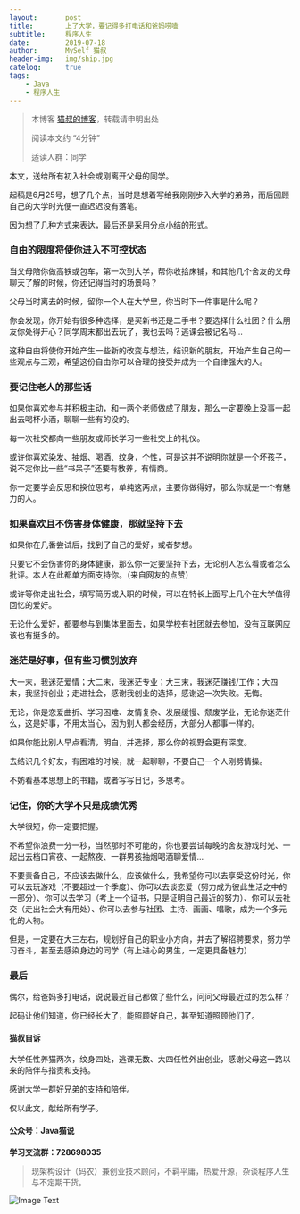 ```yaml
---
layout:       post
title:        上了大学，要记得多打电话和爸妈唠嗑
subtitle:     程序人生
date:         2019-07-18
author:       MySelf 猫叔
header-img:   img/ship.jpg
catelog:      true
tags:
    - Java
    - 程序人生
---
```


> 本博客 [猫叔的博客](https://unclecatmyself.github.io/)，转载请申明出处
>
> 阅读本文约 “4分钟”
>
> 适读人群：同学



本文，送给所有初入社会或刚离开父母的同学。

起稿是6月25号，想了几个点，当时是想着写给我刚刚步入大学的弟弟，而后回顾自己的大学时光便一直迟迟没有落笔。

因为想了几种方式来表达，最后还是采用分点小结的形式。

### 自由的限度将使你进入不可控状态

当父母陪你做高铁或包车，第一次到大学，帮你收拾床铺，和其他几个舍友的父母聊天了解的时候，你还记得当时的场景吗？

父母当时离去的时候，留你一个人在大学里，你当时下一件事是什么呢？

你会发现，你开始有很多种选择，是买新书还是二手书？要选择什么社团？什么朋友你处得开心？同学周末都出去玩了，我也去吗？逃课会被记名吗...

这种自由将使你开始产生一些新的改变与想法，结识新的朋友，开始产生自己的一些观点与三观，希望这份自由你可以合理的接受并成为一个自律强大的人。

### 要记住老人的那些话

如果你喜欢参与并积极主动，和一两个老师做成了朋友，那么一定要晚上没事一起出去喝杯小酒，聊聊一些有的没的。

每一次社交都向一些朋友或师长学习一些社交上的礼仪。

或许你喜欢染发、抽烟、喝酒、纹身，个性，可是这并不说明你就是一个坏孩子，说不定你比一些“书呆子”还要有教养，有情商。

你一定要学会反思和换位思考，单纯这两点，主要你做得好，那么你就是一个有魅力的人。

### 如果喜欢且不伤害身体健康，那就坚持下去

如果你在几番尝试后，找到了自己的爱好，或者梦想。

只要它不会伤害你的身体健康，那么你一定要坚持下去，无论别人怎么看或者怎么批评。本人在此都单方面支持你。（来自网友的点赞）

或许等你走出社会，填写简历或入职的时候，可以在特长上面写上几个在大学值得回忆的爱好。

无论什么爱好，都要参与到集体里面去，如果学校有社团就去参加，没有互联网应该也有挺多的。

### 迷茫是好事，但有些习惯别放弃

大一末，我迷茫爱情；大二末，我迷茫专业；大三末，我迷茫赚钱/工作；大四末，我坚持创业；走进社会，感谢我创业的选择，感谢这一次失败。无悔。

无论，你是恋爱曲折、学习困难、友情复杂、发展缓慢、颓废学业，无论你迷茫什么，这是好事，不用太当心，因为别人都会经历，大部分人都事一样的。

如果你能比别人早点看清，明白，并选择，那么你的视野会更有深度。

去结识几个好友，有困难的时候，就一起聊聊，不要自己一个人刚劈情操。

不妨看基本思想上的书籍，或者写写日记，多思考。

### 记住，你的大学不只是成绩优秀

大学很短，你一定要把握。

不希望你浪费一分一秒，当然那时不可能的，你也要尝试每晚的舍友游戏时光、一起出去档口宵夜、一起熬夜、一群男孩抽烟喝酒聊爱情...

不要责备自己，不应该去做什么，应该做什么，我希望你可以去享受这份时光，你可以去玩游戏（不要超过一个季度）、你可以去谈恋爱（努力成为彼此生活之中的一部分）、你可以去学习（考上一个证书，只是证明自己最近的努力）、你可以去社交（走出社会大有用处）、你可以去参与社团、主持、画画、唱歌，成为一个多元化的人物。

但是，一定要在大三左右，规划好自己的职业小方向，并去了解招聘要求，努力学习奋斗，甚至去感染身边的同学（有上进心的男生，一定更具备魅力）

### 最后

偶尔，给爸妈多打电话，说说最近自己都做了些什么，问问父母最近过的怎么样？

起码让他们知道，你已经长大了，能照顾好自己，甚至知道照顾他们了。

#### 猫叔自诉

大学任性养猫两次，纹身四处，逃课无数、大四任性外出创业，感谢父母这一路以来的陪伴与指责和支持。

感谢大学一群好兄弟的支持和陪伴。

仅以此文，献给所有学子。

#### 公众号：Java猫说

**学习交流群：728698035**

> 现架构设计（码农）兼创业技术顾问，不羁平庸，热爱开源，杂谈程序人生与不定期干货。

![Image Text](https://user-gold-cdn.xitu.io/2018/12/28/167f41f1a5729856?w=344&h=344&f=jpeg&s=8231)

